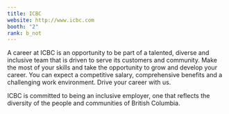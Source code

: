 ```yaml
---
title: ICBC
website: http://www.icbc.com
booth: "2"
rank: b_not
---
```


A career at ICBC is an opportunity to be part of a talented, diverse and inclusive team that is driven to serve its customers and community. Make the most of your skills and take the opportunity to grow and develop your career. You can expect a competitive salary, comprehensive benefits and a challenging work environment. Drive your career with us.

ICBC is committed to being an inclusive employer, one that reflects the diversity of the people and communities of British Columbia.
